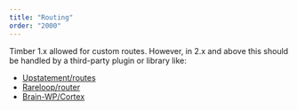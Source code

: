 ```yaml
---
title: "Routing"
order: "2000"
---
```


Timber 1.x allowed for custom routes. However, in 2.x and above this should be handled by a third-party plugin or library like:

- [Upstatement/routes](https://github.com/Upstatement/routes)
- [Rareloop/router](https://github.com/Rareloop/router)
- [Brain-WP/Cortex](https://github.com/Brain-WP/Cortex)
